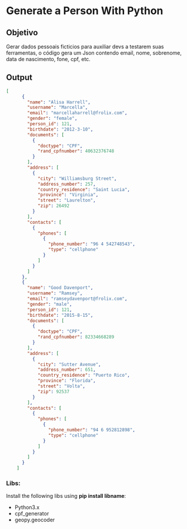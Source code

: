 ﻿# Generate a Person With Python

## Objetivo

Gerar dados pessoais ficticios para auxiliar devs a testarem suas ferramentas, o código gera um Json contendo email, nome, sobrenome, data de nascimento, fone, cpf, etc.

## Output

```JSON
[
      {
        "name": "Alisa Harrell",
        "username": "Marcella",
        "email": "marcellaharrell@frolix.com",
        "gender": "female",
        "person_id": 121,
        "birthdate": "2012-3-10",
        "documents": [
          {
            "doctype": "CPF",
            "rand_cpfnumber": 40632376748
          }
        ],
        "address": [
          {
            "city": "Williamsburg Street",
            "address_number": 257,
            "country_residence": "Saint Lucia",
            "province": "Virginia",
            "street": "Laurelton",
            "zip": 26492
          }
        ],
        "contacts": [
          {
            "phones": [
              {
                "phone_number": "96 4 542748543",
                "type": "cellphone"
              }
            ]
          }
        ]
      },
      {
        "name": "Good Davenport",
        "username": "Ramsey",
        "email": "ramseydavenport@frolix.com",
        "gender": "male",
        "person_id": 121,
        "birthdate": "2015-8-15",
        "documents": [
          {
            "doctype": "CPF",
            "rand_cpfnumber": 82334668289
          }
        ],
        "address": [
          {
            "city": "Sutter Avenue",
            "address_number": 651,
            "country_residence": "Puerto Rico",
            "province": "Florida",
            "street": "Volta",
            "zip": 92537
          }
        ],
        "contacts": [
          {
            "phones": [
              {
                "phone_number": "94 6 952812898",
                "type": "cellphone"
              }
            ]
          }
        ]
      }
    ]
```

### Libs:
Install the following libs using **pip install libname**:

- Python3.x
- cpf_generator
- geopy.geocoder

